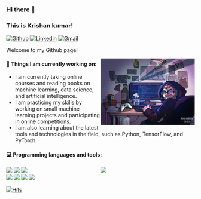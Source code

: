 ### Hi there 👋 
### This is Krishan kumar!

[![Github](https://img.shields.io/badge/-Github-000?style=flat&logo=Github&logoColor=white)](https://github.com/krishana85289)
[![Linkedin](https://img.shields.io/badge/-LinkedIn-blue?style=flat&logo=Linkedin&logoColor=white)](https://www.linkedin.com/in/krishan-kumar-499319186/)
[![Gmail](https://img.shields.io/badge/-Gmail-c14438?style=flat&logo=Gmail&logoColor=white)](mailto:krishana85289@gmail.com)

Welcome to my Github page! <br>

<img align="right" alt="img" src="https://github.com/FernandoRoldan93/FernandoRoldan93/blob/master/cover_image.jpg" width="50%" height="auto" />


#### 🌱 Things I am currently working on: 
- I am currently taking online courses and reading books on machine learning, data science, and artificial intelligence.
- I am practicing my skills by working on small machine learning projects and participating in online competitions.
- I am also learning about the latest tools and technologies in the field, such as Python, TensorFlow, and PyTorch.

#### :computer: Programming languages and tools: 
<p>
	<img width="50%" align="right" src="https://github-readme-stats.vercel.app/api?username=krishana85289&show_icons=true&hide_border=true" />

<code><img width="10%" src="https://www.vectorlogo.zone/logos/git-scm/git-scm-ar21.svg"></code>
<code><img width="10%" src="https://www.vectorlogo.zone/logos/python/python-ar21.svg"></code>
<code><img width="8%" src="https://www.vectorlogo.zone/logos/djangoproject/djangoproject-ar21.svg"></code>
<br />
<code><img width="10%" src="https://www.vectorlogo.zone/logos/numpy/numpy-ar21.svg"></code>
<code><img width="10%" src="https://www.vectorlogo.zone/logos/tensorflow/tensorflow-ar21.svg"></code>
<code><img width="10%" src="https://www.vectorlogo.zone/logos/usepanda/usepanda-ar21.svg"></code>
<code><img width="10%" src="https://quintagroup.com/cms/python/images/scikit-learn-logo.png/@@images/4a0dce0a-be5d-4d11-a913-f53f9e5abf16.png"></code>

</p>

[![Hits](https://hits.seeyoufarm.com/api/count/incr/badge.svg?url=https%3A%2F%2Fgithub.com%2Fkrishana85289%2Fhit-counter&count_bg=%2379C83D&title_bg=%23555555&icon=&icon_color=%23092E8F&title=visitor&edge_flat=false)](https://hits.seeyoufarm.com)
<br>
